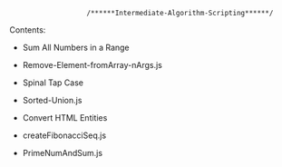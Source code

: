                        /******Intermediate-Algorithm-Scripting******/

Contents:

* Sum All Numbers in a Range

* Remove-Element-fromArray-nArgs.js

* Spinal Tap Case

* Sorted-Union.js

* Convert HTML Entities

* createFibonacciSeq.js

* PrimeNumAndSum.js
